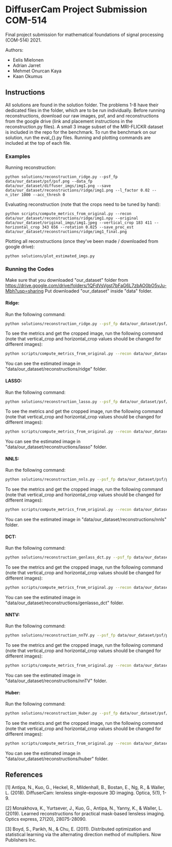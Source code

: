 # DiffuserCam Project Submission COM-514

Final project submission for mathematical foundations of signal processing (COM-514) 2021. 

Authors:
- Eelis Mielonen 
- Adrian Jarret 
- Mehmet Onurcan Kaya 
- Kaan Okumus

## Instructions 

All solutions are found in the solution folder. The problems 1-8 have their dedicated files in the folder, which are to be run individually. Before running reconstructions, download our raw images, psf, and and reconstructions from the google drive (link and placement instructions in the reconstruction.py files). A small 3 image subset of the MRI-FLICKR dataset is included in the repo for the benchmark. To run the benchmark on our solution, run the eval_{}.py files. Running and plotting commands are included at the top of each file.

### Examples

Running reconstruction: 

```console 
python solutions/reconstruction_ridge.py --psf_fp data/our_dataset/psf/psf.png --data_fp data/our_dataset/diffuser_imgs/img1.png --save data/our_dataset/reconstructions/ridge/img1.png --l_factor 0.02 --n_iter 1000 --acc_thresh 0
```

Evaluating reconstruction (note that the crops need to be tuned by hand): 

```console 
python scripts/compute_metrics_from_original.py --recon data/our_dataset/reconstructions/ridge/img1.npy --original data/our_dataset/original_imgs/img1.jpeg --vertical_crop 183 411 --horizontal_crop 343 656 --rotation 0.025 --save_proc_est data/our_dataset/reconstructions/ridge/img1_final.png
```

Plotting all reconstructions (once they've been made / downloaded from google drive):

```console
python solutions/plot_estimated_imgs.py
```

### Running the Codes

Make sure that you downloaded "our_dataset" folder from https://drive.google.com/drive/folders/1QFdVsVgst7bFaG6L7zbAO0bO5vJu-Mbh?usp=sharing
Put downloaded "our_dataset" inside "data" folder.

#### Ridge:
Run the following command:
```bash
python solutions/reconstruction_ridge.py --psf_fp data/our_dataset/psf/psf.png --data_fp data/our_dataset/diffuser_imgs/img1.png --save data/our_dataset/reconstructions/ridge/img1.png --l_factor 0.02 --n_iter 1000 --acc_thresh 0
```
To see the metrics and get the cropped image, run the following command (note that vertical_crop and horizontal_crop values should be changed for different images):
```bash
python scripts/compute_metrics_from_original.py --recon data/our_dataset/reconstructions/ridge/img1.npy --original data/our_dataset/original_imgs/img1.jpeg --vertical_crop 183 411 --horizontal_crop 343 656 --rotation 0.025 --save_proc_est data/our_dataset/reconstructions/ridge/img1_final.png
```
You can see the estimated image in "data/our_dataset/reconstructions/ridge" folder.

#### LASSO:
Run the following command:
```bash
python solutions/reconstruction_lasso.py --psf_fp data/our_dataset/psf/psf.png --data_fp data/our_dataset/diffuser_imgs/img1.png --save data/our_dataset/reconstructions/lasso/img1.png --l_factor 0.03 --n_iter 1000 --acc_thresh 0
```
To see the metrics and get the cropped image, run the following command (note that vertical_crop and horizontal_crop values should be changed for different images):
```bash
python scripts/compute_metrics_from_original.py --recon data/our_dataset/reconstructions/lasso/img1.npy --original data/our_dataset/original_imgs/img1.jpeg --vertical_crop 183 411 --horizontal_crop 343 656 --rotation 0.025 --save_proc_est data/our_dataset/reconstructions/lasso/img1_final.png
```
You can see the estimated image in "data/our_dataset/reconstructions/lasso" folder.

#### NNLS:
Run the following command:
```bash
python solutions/reconstruction_nnls.py --psf_fp data/our_dataset/psf/psf.png --data_fp data/our_dataset/diffuser_imgs/img1.png --save data/our_dataset/reconstructions/nnls/img1.png --acc_thresh 0.0007
```
To see the metrics and get the cropped image, run the following command (note that vertical_crop and horizontal_crop values should be changed for different images):
```bash
python scripts/compute_metrics_from_original.py --recon data/our_dataset/reconstructions/nnls/img1.npy --original data/our_dataset/original_imgs/img1.jpeg --vertical_crop 183 411 --horizontal_crop 343 656 --rotation 0.025 --save_proc_est data/our_dataset/reconstructions/nnls/img1_final.png
```
You can see the estimated image in "data/our_dataset/reconstructions/nnls" folder.

#### DCT:
Run the following command:
```bash
python solutions/reconstruction_genlass_dct.py --psf_fp data/our_dataset/psf/psf.png --data_fp data/our_dataset/diffuser_imgs/img1.png --save data/our_dataset/reconstructions/genlasso_dct/img1.png --n_iter 1000 --acc_thresh 0 --l_factor 0.0000001
```
To see the metrics and get the cropped image, run the following command (note that vertical_crop and horizontal_crop values should be changed for different images):
```bash
python scripts/compute_metrics_from_original.py --recon data/our_dataset/reconstructions/genlasso_dct/img1.npy --original data/our_dataset/original_imgs/img1.jpeg --vertical_crop 183 411 --horizontal_crop 343 656 --rotation 0.025 --save_proc_est data/our_dataset/reconstructions/genlasso_dct/img1_final.png
```
You can see the estimated image in "data/our_dataset/reconstructions/genlasso_dct" folder.

#### NNTV:
Run the following command:
```bash
python solutions/reconstruction_nnTV.py --psf_fp data/our_dataset/psf/psf.png --data_fp data/our_dataset/diffuser_imgs/img1.png --save data/our_dataset/reconstructions/nnTV/img1.png --l_factor 0.02 --n_iter 2000 --acc_thresh 0
```
To see the metrics and get the cropped image, run the following command (note that vertical_crop and horizontal_crop values should be changed for different images):
```bash
python scripts/compute_metrics_from_original.py --recon data/our_dataset/reconstructions/nnTV/img1.npy --original data/our_dataset/original_imgs/img1.jpeg --vertical_crop 183 411 --horizontal_crop 343 656 --rotation 0.025 --save_proc_est data/our_dataset/reconstructions/nnTV/img1_final.png
```
You can see the estimated image in "data/our_dataset/reconstructions/nnTV" folder.

#### Huber:
Run the following command:
```bash
python solutions/reconstruction_Huber.py --psf_fp data/our_dataset/psf/psf.png --data_fp data/our_dataset/diffuser_imgs/img1.png --save data/our_dataset/reconstructions/huber/img1.png --l_factor 0.03 --delta 1.0 --acc_thresh 0 --n_iter 1000
```
To see the metrics and get the cropped image, run the following command (note that vertical_crop and horizontal_crop values should be changed for different images):
```bash
python scripts/compute_metrics_from_original.py --recon data/our_dataset/reconstructions/huber/img1.npy --original data/our_dataset/original_imgs/img1.jpeg --vertical_crop 183 411 --horizontal_crop 343 656 --rotation 0.025 --save_proc_est data/our_dataset/reconstructions/huber/img1_final.png
```
You can see the estimated image in "data/our_dataset/reconstructions/huber" folder.


## References
<a id="1">[1]</a> 
Antipa, N., Kuo, G., Heckel, R., Mildenhall, B., Bostan, E., Ng, R., & Waller, L. (2018). DiffuserCam: lensless single-exposure 3D imaging. Optica, 5(1), 1-9.

<a id="2">[2]</a> 
Monakhova, K., Yurtsever, J., Kuo, G., Antipa, N., Yanny, K., & Waller, L. (2019). Learned reconstructions for practical mask-based lensless imaging. Optics express, 27(20), 28075-28090.

<a id="3">[3]</a> 
Boyd, S., Parikh, N., & Chu, E. (2011). Distributed optimization and statistical learning via the alternating direction method of multipliers. Now Publishers Inc.
